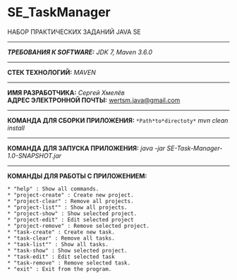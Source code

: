 # SE_TaskManager
НАБОР ПРАКТИЧЕСКИХ ЗАДАНИЙ JAVA SE
***
**_ТРЕБОВАНИЯ К SOFTWARE:_**
_JDK 7, Maven 3.6.0_
***
**СТЕК ТЕХНОЛОГИЙ:**
_MAVEN_
***
**ИМЯ РАЗРАБОТЧИКА:** _Сергей Хмелёв_<br/>
**АДРЕС ЭЛЕКТРОННОЙ ПОЧТЫ:** wertsm.java@gmail.com
***
**КОМАНДА ДЛЯ СБОРКИ ПРИЛОЖЕНИЯ:** 
`*Path*to*directoty*` _mvn clean install_
***
**КОМАНДА ДЛЯ ЗАПУСКА ПРИЛОЖЕНИЯ:** 
_java -jar SE-Task-Manager-1.0-SNAPSHOT.jar_
***
**КОМАНДЫ ДЛЯ РАБОТЫ С ПРИЛОЖЕНИЕМ:**

    * "help" : Show all commands.
    * "project-create" : Create new project.
    * "project-clear" : Remove all projects.
    * "project-list"" : Show all projects.
    * "project-show" : Show selected project.
    * "project-edit" : Edit selected project
    * "project-remove" : Remove selected project.
    * "task-create" : Create new task.
    * "task-clear" : Remove all tasks.
    * "task-list"" : Show all tasks.
    * "task-show" : Show selected project.
    * "task-edit" : Edit selected task
    * "task-remove" : Remove selected task.
    * "exit" : Exit from the program.
